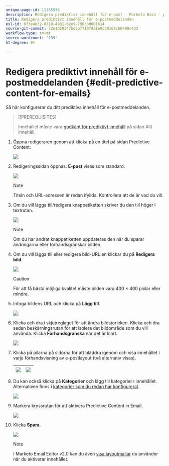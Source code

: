 ```yaml
---
unique-page-id: 11385938
description: Redigera prediktivt innehåll för e-post - Marketo Docs - produktdokumentation
title: Redigera prediktivt innehåll för e-postmeddelanden
exl-id: 6f3e4e32-0318-4981-b2e9-796c3d001614
source-git-commit: 72e1d29347bd5b77107da1e9c30169cb6490c432
workflow-type: tm+mt
source-wordcount: '239'
ht-degree: 0%

---
```


# Redigera prediktivt innehåll för e-postmeddelanden {#edit-predictive-content-for-emails}

Så här konfigurerar du ditt prediktiva innehåll för e-postmeddelanden.

>[!PREREQUISITES]
>
>Innehållet måste vara [godkänt för prediktivt innehåll](/help/marketo/product-docs/predictive-content/working-with-all-content/approve-a-title-for-predictive-content.md) på sidan Allt innehåll.

1. Öppna redigeraren genom att klicka på en titel på sidan Predictive Content.

   ![](assets/image2017-10-3-9-3a30-3a25.png)

1. Redigeringssidan öppnas. **E-post** visas som standard.

   ![](assets/image2017-10-3-9-3a31-3a18.png)

   >[!NOTE]
   >
   >Titeln och URL-adressen är redan ifyllda. Kontrollera att de är vad du vill.

1. Om du vill lägga till/redigera knappetiketten skriver du den till höger i textrutan.

   ![](assets/image2017-10-3-9-3a32-3a18.png)

   >[!NOTE]
   >
   >Om du har ändrat knappetiketten uppdateras den när du sparar ändringarna eller förhandsgranskar bilden.

1. Om du vill lägga till eller redigera bild-URL:en klickar du på **Redigera bild**.

   ![](assets/image2017-10-3-9-3a33-3a11.png)

   >[!CAUTION]
   >
   >För att få bästa möjliga kvalitet måste bilden vara 400 × 400 pixlar eller mindre.

1. Infoga bildens URL och klicka på **Lägg till**.

   ![](assets/five.png)

1. Klicka och dra i skjutreglaget för att ändra bildstorleken. Klicka och dra sedan beskärningsrutan för att isolera det bildområde som du vill använda. Klicka **Förhandsgranska** när det är klart.

   ![](assets/six.png)

1. Klicka på pilarna på sidorna för att bläddra igenom och visa innehållet i varje förhandsvisning av e-postlayout (två alternativ visas).

   | ![](assets/sevena.png) | ![](assets/sevenb.png) |
   |---|---|

1. Du kan också klicka på **Kategorier** och lägg till kategorier i innehållet. Alternativen finns i [kategorier som du redan har konfigurerat](/help/marketo/product-docs/predictive-content/getting-started/set-up-categories.md).

   ![](assets/eight.png)

1. Markera kryssrutan för att aktivera Predictive Content in Email.

   ![](assets/nine.png)

1. Klicka **Spara**.

   ![](assets/save.png)

   >[!NOTE]
   >
   >I Marketo Email Editor v2.0 kan du även [visa layoutmallar](/help/marketo/product-docs/predictive-content/enabling-predictive-content/enable-predictive-content-in-emails.md) du använder när du aktiverar innehållet.
